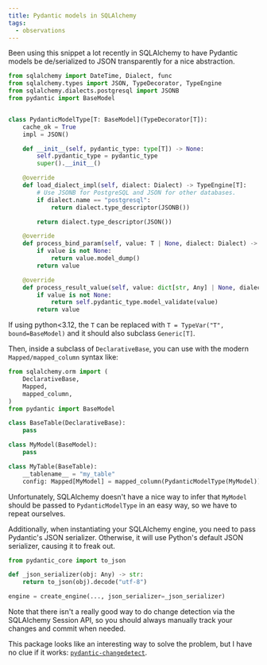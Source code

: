 ```yaml
---
title: Pydantic models in SQLAlchemy
tags:
  - observations
---
```

Been using this snippet a lot recently in SQLAlchemy to have Pydantic models be de/serialized to JSON transparently for a nice abstraction.

```python
from sqlalchemy import DateTime, Dialect, func
from sqlalchemy.types import JSON, TypeDecorator, TypeEngine
from sqlalchemy.dialects.postgresql import JSONB
from pydantic import BaseModel


class PydanticModelType[T: BaseModel](TypeDecorator[T]):
    cache_ok = True
    impl = JSON()

    def __init__(self, pydantic_type: type[T]) -> None:
        self.pydantic_type = pydantic_type
        super().__init__()

    @override
    def load_dialect_impl(self, dialect: Dialect) -> TypeEngine[T]:
        # Use JSONB for PostgreSQL and JSON for other databases.
        if dialect.name == "postgresql":
            return dialect.type_descriptor(JSONB())

        return dialect.type_descriptor(JSON())

    @override
    def process_bind_param(self, value: T | None, dialect: Dialect) -> dict[str, Any] | None:
        if value is not None:
            return value.model_dump()
        return value

    @override
    def process_result_value(self, value: dict[str, Any] | None, dialect: Dialect) -> T | None:
        if value is not None:
            return self.pydantic_type.model_validate(value)
        return value
```

If using python<3.12, the `T` can be replaced with `T = TypeVar("T", bound=BaseModel)` and it should also subclass `Generic[T]`. 

Then, inside a subclass of `DeclarativeBase`, you can use with the modern `Mapped/mapped_column` syntax like:

```python
from sqlalchemy.orm import (
    DeclarativeBase,
    Mapped,
    mapped_column,
)
from pydantic import BaseModel

class BaseTable(DeclarativeBase):
    pass

class MyModel(BaseModel):
    pass

class MyTable(BaseTable):
    __tablename__ = "my_table"
    config: Mapped[MyModel] = mapped_column(PydanticModelType(MyModel))
```

Unfortunately, SQLAlchemy doesn't have a nice way to infer that `MyModel` should be passed to `PydanticModelType` in an easy way, so we have to repeat ourselves.

Additionally, when instantiating your SQLAlchemy engine, you need to pass Pydantic's JSON serializer. Otherwise, it will use Python's default JSON serializer, causing it to freak out.

```python
from pydantic_core import to_json

def _json_serializer(obj: Any) -> str:
    return to_json(obj).decode("utf-8")

engine = create_engine(..., json_serializer=_json_serializer)
```

Note that there isn't a really good way to do change detection via the SQLAlchemy Session API, so you should always manually track your changes and commit when needed.

This package looks like an interesting way to solve the problem, but I have no clue if it works: [`pydantic-changedetect`](https://github.com/team23/pydantic-changedetect/tree/main).
